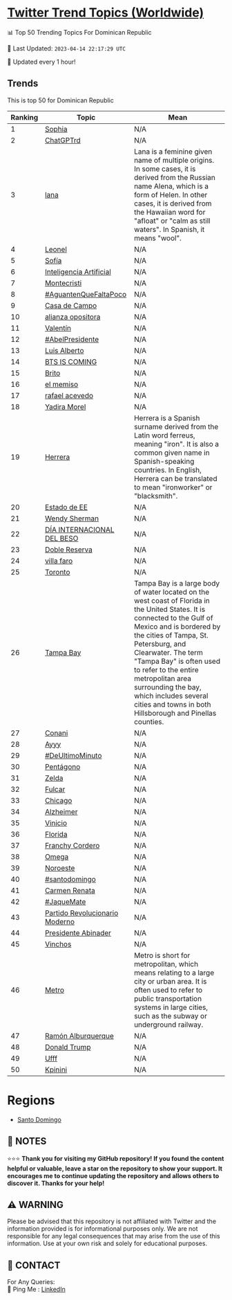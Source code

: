 [Twitter Trend Topics (Worldwide)](https://github.com/ErcinDedeoglu/Twitter-Trend-Topics)
==========


📊 Top 50 Trending Topics For Dominican Republic

📆 Last Updated: `2023-04-14 22:17:29 UTC`

🔧 Updated every 1 hour!


## Trends

This is top 50 for Dominican Republic

| Ranking | Topic | Mean |
| ------- | ------------ | ------------ |
| 1 | [Sophia](http://twitter.com/search?q=Sophia) | N/A |
| 2 | [ChatGPTrd](http://twitter.com/search?q=ChatGPTrd) | N/A |
| 3 | [lana](http://twitter.com/search?q=lana) | Lana is a feminine given name of multiple origins. In some cases, it is derived from the Russian name Alena, which is a form of Helen. In other cases, it is derived from the Hawaiian word for "afloat" or "calm as still waters". In Spanish, it means "wool". |
| 4 | [Leonel](http://twitter.com/search?q=Leonel) | N/A |
| 5 | [Sofía](http://twitter.com/search?q=Sof%c3%ada) | N/A |
| 6 | [Inteligencia Artificial](http://twitter.com/search?q=Inteligencia+Artificial) | N/A |
| 7 | [Montecristi](http://twitter.com/search?q=Montecristi) | N/A |
| 8 | [#AguantenQueFaltaPoco](http://twitter.com/search?q=%23AguantenQueFaltaPoco) | N/A |
| 9 | [Casa de Campo](http://twitter.com/search?q=Casa+de+Campo) | N/A |
| 10 | [alianza opositora](http://twitter.com/search?q=alianza+opositora) | N/A |
| 11 | [Valentín](http://twitter.com/search?q=Valent%c3%adn) | N/A |
| 12 | [#AbelPresidente](http://twitter.com/search?q=%23AbelPresidente) | N/A |
| 13 | [Luis Alberto](http://twitter.com/search?q=Luis+Alberto) | N/A |
| 14 | [BTS IS COMING](http://twitter.com/search?q=BTS+IS+COMING) | N/A |
| 15 | [Brito](http://twitter.com/search?q=Brito) | N/A |
| 16 | [el memiso](http://twitter.com/search?q=el+memiso) | N/A |
| 17 | [rafael acevedo](http://twitter.com/search?q=rafael+acevedo) | N/A |
| 18 | [Yadira Morel](http://twitter.com/search?q=Yadira+Morel) | N/A |
| 19 | [Herrera](http://twitter.com/search?q=Herrera) | Herrera is a Spanish surname derived from the Latin word ferreus, meaning "iron". It is also a common given name in Spanish-speaking countries. In English, Herrera can be translated to mean "ironworker" or "blacksmith". |
| 20 | [Estado de EE](http://twitter.com/search?q=Estado+de+EE) | N/A |
| 21 | [Wendy Sherman](http://twitter.com/search?q=Wendy+Sherman) | N/A |
| 22 | [DÍA INTERNACIONAL DEL BESO](http://twitter.com/search?q=D%c3%8dA+INTERNACIONAL+DEL+BESO) | N/A |
| 23 | [Doble Reserva](http://twitter.com/search?q=Doble+Reserva) | N/A |
| 24 | [villa faro](http://twitter.com/search?q=villa+faro) | N/A |
| 25 | [Toronto](http://twitter.com/search?q=Toronto) | N/A |
| 26 | [Tampa Bay](http://twitter.com/search?q=Tampa+Bay) | Tampa Bay is a large body of water located on the west coast of Florida in the United States. It is connected to the Gulf of Mexico and is bordered by the cities of Tampa, St. Petersburg, and Clearwater. The term "Tampa Bay" is often used to refer to the entire metropolitan area surrounding the bay, which includes several cities and towns in both Hillsborough and Pinellas counties. |
| 27 | [Conani](http://twitter.com/search?q=Conani) | N/A |
| 28 | [Ayyy](http://twitter.com/search?q=Ayyy) | N/A |
| 29 | [#DeUltimoMinuto](http://twitter.com/search?q=%23DeUltimoMinuto) | N/A |
| 30 | [Pentágono](http://twitter.com/search?q=Pent%c3%a1gono) | N/A |
| 31 | [Zelda](http://twitter.com/search?q=Zelda) | N/A |
| 32 | [Fulcar](http://twitter.com/search?q=Fulcar) | N/A |
| 33 | [Chicago](http://twitter.com/search?q=Chicago) | N/A |
| 34 | [Alzheimer](http://twitter.com/search?q=Alzheimer) | N/A |
| 35 | [Vinicio](http://twitter.com/search?q=Vinicio) | N/A |
| 36 | [Florida](http://twitter.com/search?q=Florida) | N/A |
| 37 | [Franchy Cordero](http://twitter.com/search?q=Franchy+Cordero) | N/A |
| 38 | [Omega](http://twitter.com/search?q=Omega) | N/A |
| 39 | [Noroeste](http://twitter.com/search?q=Noroeste) | N/A |
| 40 | [#santodomingo](http://twitter.com/search?q=%23santodomingo) | N/A |
| 41 | [Carmen Renata](http://twitter.com/search?q=Carmen+Renata) | N/A |
| 42 | [#JaqueMate](http://twitter.com/search?q=%23JaqueMate) | N/A |
| 43 | [Partido Revolucionario Moderno](http://twitter.com/search?q=Partido+Revolucionario+Moderno) | N/A |
| 44 | [Presidente Abinader](http://twitter.com/search?q=Presidente+Abinader) | N/A |
| 45 | [Vinchos](http://twitter.com/search?q=Vinchos) | N/A |
| 46 | [Metro](http://twitter.com/search?q=Metro) | Metro is short for metropolitan, which means relating to a large city or urban area. It is often used to refer to public transportation systems in large cities, such as the subway or underground railway. |
| 47 | [Ramón Alburquerque](http://twitter.com/search?q=Ram%c3%b3n+Alburquerque) | N/A |
| 48 | [Donald Trump](http://twitter.com/search?q=Donald+Trump) | N/A |
| 49 | [Ufff](http://twitter.com/search?q=Ufff) | N/A |
| 50 | [Kpinini](http://twitter.com/search?q=Kpinini) | N/A |



# Regions

* [Santo Domingo](</Dominican Republic/Santo Domingo.md>)



## 📝 NOTES

⭐⭐⭐ **Thank you for visiting my GitHub repository! If you found the content helpful or valuable, leave a star on the repository to show your support. It encourages me to continue updating the repository and allows others to discover it. Thanks for your help!**


## ⚠️ WARNING

Please be advised that this repository is not affiliated with Twitter and the information provided is for informational purposes only. We are not responsible for any legal consequences that may arise from the use of this information. Use at your own risk and solely for educational purposes.


## 📨 CONTACT

 For Any Queries:  
            🏓 Ping Me : [LinkedIn](https://www.linkedin.com/in/ercindedeoglu/)
